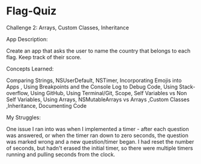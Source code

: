# Flag-Quiz

Challenge 2: Arrays, Custom Classes, Inheritance 

App Description:

Create an app that asks the user to name the country that belongs to each flag. Keep track of their score.

Concepts Learned:

Comparing Strings, NSUserDefault, NSTimer, Incorporating Emojis into Apps , Using Breakpoints and the Console Log to Debug Code, Using Stack-overflow, Using GitHub, Using Terminal/Git, Scope, Self Variables vs Non Self Variables, Using Arrays, NSMutableArrays vs Arrays ,Custom Classes ,Inheritance, Documenting Code


My Struggles:

One issue I ran into was when I implemented a timer - after each question was answered, or when the timer ran down to zero seconds, the question was marked wrong and a new question/timer began. I had reset the number of seconds, but hadn't erased the initial timer, so there were multiple timers running and pulling seconds from the clock. 
